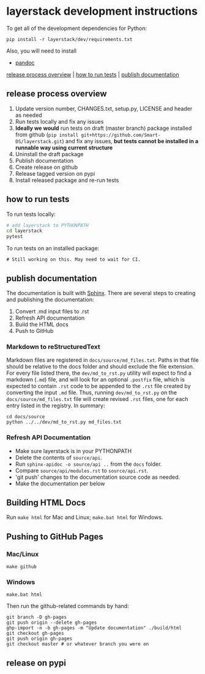 # layerstack development instructions

To get all of the development dependencies for Python:

```
pip install -r layerstack/dev/requirements.txt
```

Also, you will need to install

- [pandoc](https://pandoc.org/installing.html)

[release process overview](#release-process-overview) | [how to run tests](#how-to-run-tests) | [publish documentation](#publish-documentation)

## release process overview

1. Update version number, CHANGES.txt, setup.py, LICENSE and header as needed
2. Run tests locally and fix any issues
3. **Ideally we would** run tests on draft (master branch) package installed from github (`pip install git+https://github.com/Smart-DS/layerstack.git`) and fix any issues, **but tests cannot be installed in a runnable way using current structure**
4. Uninstall the draft package
5. Publish documentation
6. Create release on github
7. Release tagged version on pypi
8. Install released package and re-run tests

## how to run tests

To run tests locally:

```bash
# add layerstack to PYTHONPATH
cd layerstack
pytest
```

To run tests on an installed package:

```
# Still working on this. May need to wait for CI.
```

## publish documentation

The documentation is built with [Sphinx](http://sphinx-doc.org/index.html). There are several steps to creating and publishing the documentation:

1. Convert .md input files to .rst
2. Refresh API documentation
3. Build the HTML docs
4. Push to GitHub

### Markdown to reStructuredText

Markdown files are registered in `docs/source/md_files.txt`. Paths in that file should be relative to the docs folder and should exclude the file extension. For every file listed there, the `dev/md_to_rst.py` utility will expect to find a markdown (`.md`) file, and will look for an optional `.postfix` file, which is expected to contain `.rst` code to be appended to the `.rst` file created by converting the input `.md` file. Thus, running `dev/md_to_rst.py` on the `docs/source/md_files.txt` file will create revised `.rst` files, one for each entry listed in the registry. In summary:

```
cd docs/source
python ../../dev/md_to_rst.py md_files.txt
```

### Refresh API Documentation

- Make sure layerstack is in your PYTHONPATH
- Delete the contents of `source/api`.
- Run `sphinx-apidoc -o source/api ..` from the `docs` folder.
- Compare `source/api/modules.rst` to `source/api.rst`.
- 'git push' changes to the documentation source code as needed.
- Make the documentation per below

## Building HTML Docs

Run `make html` for Mac and Linux; `make.bat html` for Windows.

## Pushing to GitHub Pages

### Mac/Linux

```
make github
```

### Windows

```
make.bat html
```

Then run the github-related commands by hand:

```
git branch -D gh-pages
git push origin --delete gh-pages
ghp-import -n -b gh-pages -m "Update documentation" ./build/html
git checkout gh-pages
git push origin gh-pages
git checkout master # or whatever branch you were on
```

## release on pypi
